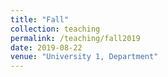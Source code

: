 ```yaml
---
title: "Fall"
collection: teaching
permalink: /teaching/fall2019
date: 2019-08-22
venue: "University 1, Department"
---
```

